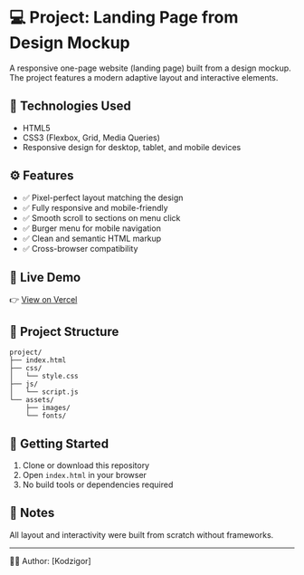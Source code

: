# 💻 Project: Landing Page from Design Mockup

A responsive one-page website (landing page) built from a design mockup. The project features a
modern adaptive layout and interactive elements.

## 🚀 Technologies Used

- HTML5
- CSS3 (Flexbox, Grid, Media Queries)
- Responsive design for desktop, tablet, and mobile devices

## ⚙️ Features

- ✅ Pixel-perfect layout matching the design
- ✅ Fully responsive and mobile-friendly
- ✅ Smooth scroll to sections on menu click
- ✅ Burger menu for mobile navigation
- ✅ Clean and semantic HTML markup
- ✅ Cross-browser compatibility

## 🔗 Live Demo

👉 [View on Vercel](https://it-agency-inky.vercel.app/)

## 📁 Project Structure

```
project/
├── index.html
├── css/
│   └── style.css
├── js/
│   └── script.js
└── assets/
    ├── images/
    └── fonts/
```

## 📝 Getting Started

1. Clone or download this repository
2. Open `index.html` in your browser
3. No build tools or dependencies required

## 📌 Notes

All layout and interactivity were built from scratch without frameworks.

---

🧑‍💻 Author: [Kodzigor]
